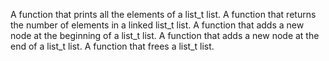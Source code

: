 A function that prints all the elements of a list_t list.
A function that returns the number of elements in a linked list_t list.
A function that adds a new node at the beginning of a list_t list.
A function that adds a new node at the end of a list_t list.
A function that frees a list_t list.
